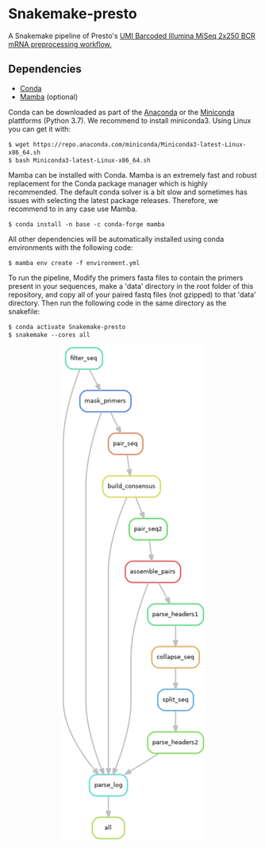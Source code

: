 # Snakemake-presto

A Snakemake pipeline of Presto's [UMI Barcoded Illumina MiSeq 2x250 BCR mRNA preprocessing workflow.](https://presto.readthedocs.io/en/stable/workflows/Stern2014_Workflow.html)

## Dependencies
* [Conda](https://conda.io/en/latest/index.html)
* [Mamba](https://mamba.readthedocs.io/en/latest/) (optional)

Conda can be downloaded as part of the [Anaconda](https://www.anaconda.com/) or the [Miniconda](https://conda.io/en/latest/miniconda.html) plattforms (Python 3.7). We recommend to install miniconda3. 
Using Linux you can get it with:

```shell
$ wget https://repo.anaconda.com/miniconda/Miniconda3-latest-Linux-x86_64.sh
$ bash Miniconda3-latest-Linux-x86_64.sh
```

Mamba can be installed with Conda. Mamba is an extremely fast and robust replacement for the Conda package manager which is highly recommended. The default conda solver is a bit slow and sometimes has issues with selecting the latest package releases. Therefore, we recommend to in any case use Mamba.

```shell
$ conda install -n base -c conda-forge mamba
```

All other dependencies will be automatically installed using conda environments with the following code:

```shell
$ mamba env create -f environment.yml
```

To run the pipeline, Modify the primers fasta files to contain the primers present in your sequences, make a 'data' directory in the root folder of this repository, and copy all of your paired fastq files (not gzipped) to that 'data' directory. Then run the following code in the same directory as the snakefile:

```shell
$ conda activate Snakemake-presto
$ snakemake --cores all
```


<p align="center"> 
    <img src="dag.png" alt="workflow" height="1000"/>
</p>